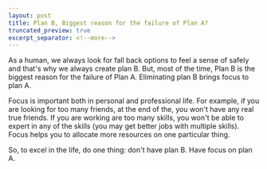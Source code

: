 ```yaml
---
layout: post
title: Plan B, Biggest reason for the failure of Plan A?
truncated_preview: true
excerpt_separator: <!--more-->
---
```


As a human, we always look for fall back options to feel a sense of safely and that's why we always create plan B. But, most of the time, Plan B is the biggest reason for the failure of Plan A. Eliminating plan B brings focus to plan A. 
<!--more-->

Focus is important both in personal and professional life. For example, if you are looking for too many friends, at the end of the, you won't have any real true friends. If you are working are too many skills, you won't be able to expert in any of the skills (you may get better jobs with multiple skills). Focus helps you to allocate more resources on one particular thing. 

So, to excel in the life, do one thing: don't have plan B. Have focus on plan A. 
